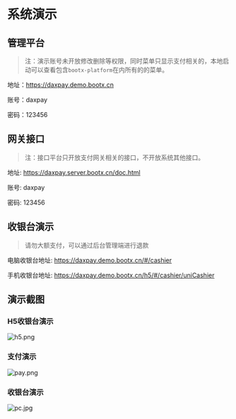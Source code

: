 # 系统演示

## 管理平台
> 注：演示账号未开放修改删除等权限，同时菜单只显示支付相关的，本地启动可以查看包含`bootx-platform`在内所有的的菜单。

地址：https://daxpay.demo.bootx.cn

账号：daxpay

密码：123456

## 网关接口
> 注：接口平台只开放支付网关相关的接口，不开放系统其他接口。

地址: https://daxpay.server.bootx.cn/doc.html

账号: daxpay

密码: 123456

## 收银台演示
> 请勿大额支付，可以通过后台管理端进行退款

电脑收银台地址: https://daxpay.demo.bootx.cn/#/cashier

手机收银台地址: https://daxpay.demo.bootx.cn/h5/#/cashier/uniCashier


## 演示截图

### H5收银台演示
![h5.png](https://jsd.cdn.zzko.cn/gh/xxm1995/picx-images-hosting@master/daxpay/3.3e0781my8tc0.webp)
### 支付演示
![pay.png](https://jsd.cdn.zzko.cn/gh/xxm1995/picx-images-hosting@master/daxpay/2.nv7oz7lwqs0.webp)
### 收银台演示
![pc.jpg](https://jsd.cdn.zzko.cn/gh/xxm1995/picx-images-hosting@master/daxpay/1.3h07ri2d8ku0.webp)
